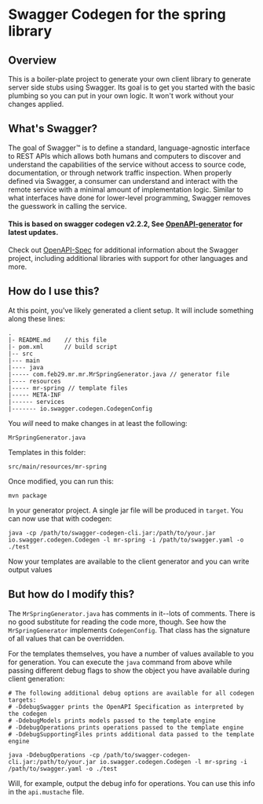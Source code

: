 # Swagger Codegen for the spring library

## Overview
This is a boiler-plate project to generate your own client library to generate server side stubs using Swagger.  Its goal is
to get you started with the basic plumbing so you can put in your own logic.  It won't work without your changes applied.

## What's Swagger?
The goal of Swagger™ is to define a standard, language-agnostic interface to REST APIs which allows both humans and computers to discover and understand the capabilities of the service without access to source code, documentation, or through network traffic inspection. When properly defined via Swagger, a consumer can understand and interact with the remote service with a minimal amount of implementation logic. Similar to what interfaces have done for lower-level programming, Swagger removes the guesswork in calling the service. 

#### This is based on swagger codegen v2.2.2, See [OpenAPI-generator](https://github.com/OpenAPITools/openapi-generator) for latest updates.

Check out [OpenAPI-Spec](https://github.com/OAI/OpenAPI-Specification) for additional information about the Swagger project, including additional libraries with support for other languages and more. 

## How do I use this?
At this point, you've likely generated a client setup.  It will include something along these lines:

```
.
|- README.md    // this file
|- pom.xml      // build script
|-- src
|--- main
|---- java
|----- com.feb29.mr.mr.MrSpringGenerator.java // generator file
|---- resources
|----- mr-spring // template files
|----- META-INF
|------ services
|------- io.swagger.codegen.CodegenConfig
```

You _will_ need to make changes in at least the following:

`MrSpringGenerator.java`

Templates in this folder:

`src/main/resources/mr-spring`

Once modified, you can run this:

```
mvn package
```

In your generator project.  A single jar file will be produced in `target`.  You can now use that with codegen:

```
java -cp /path/to/swagger-codegen-cli.jar:/path/to/your.jar io.swagger.codegen.Codegen -l mr-spring -i /path/to/swagger.yaml -o ./test
```

Now your templates are available to the client generator and you can write output values


## But how do I modify this?
The `MrSpringGenerator.java` has comments in it--lots of comments.  There is no good substitute
for reading the code more, though.  See how the `MrSpringGenerator` implements `CodegenConfig`.
That class has the signature of all values that can be overridden.

For the templates themselves, you have a number of values available to you for generation.
You can execute the `java` command from above while passing different debug flags to show
the object you have available during client generation:

```
# The following additional debug options are available for all codegen targets:
# -DdebugSwagger prints the OpenAPI Specification as interpreted by the codegen
# -DdebugModels prints models passed to the template engine
# -DdebugOperations prints operations passed to the template engine
# -DdebugSupportingFiles prints additional data passed to the template engine

java -DdebugOperations -cp /path/to/swagger-codegen-cli.jar:/path/to/your.jar io.swagger.codegen.Codegen -l mr-spring -i /path/to/swagger.yaml -o ./test
```

Will, for example, output the debug info for operations.  You can use this info
in the `api.mustache` file.
